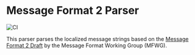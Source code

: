 # Message Format 2 Parser

![CI](https://github.com/expect-digital/go-mf2/actions/workflows/ci.yaml/badge.svg)

This parser parses the localized message strings based on the [Message Format 2 Draft](https://github.com/unicode-org/message-format-wg/blob/20a61b4af534acb7ecb68a3812ca0143b34dfc76/spec/message.abnf) by the Message Format Working Group (MFWG).

